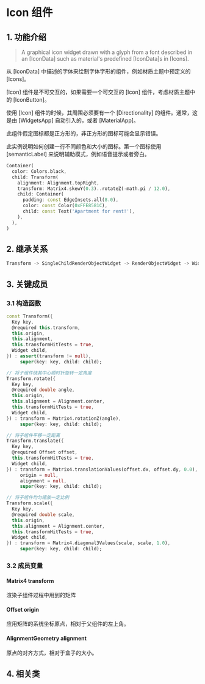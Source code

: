 # Icon 组件
## 1. 功能介绍
> A graphical icon widget drawn with a glyph from a font described in an [IconData] such as material's predefined [IconData]s in [Icons].

从 [IconData] 中描述的字体来绘制字体字形的组件，例如材质主题中预定义的 [Icons]。

[Icon] 组件是不可交互的，如果需要一个可交互的 [Icon] 组件，考虑材质主题中的 [IconButton]。

使用 [Icon] 组件的时候，其周围必须要有一个 [Directionality] 的组件。通常，这是由 [WidgetsApp] 自动引入的，或者 [MaterialApp]。

此组件假定图标都是正方形的，非正方形的图标可能会显示错误。

此实例说明如何创建一行不同颜色和大小的图标。第一个图标使用 [semanticLabel] 来说明辅助模式，例如语音提示或者旁白。
```dart
Container(
  color: Colors.black,
  child: Transform(
    alignment: Alignment.topRight,
    transform: Matrix4.skewY(0.3)..rotateZ(-math.pi / 12.0),
    child: Container(
      padding: const EdgeInsets.all(8.0),
      color: const Color(0xFFE8581C),
      child: const Text('Apartment for rent!'),
    ),
  ),
)
```

## 2. 继承关系
```dart
Transform -> SingleChildRenderObjectWidget -> RenderObjectWidget -> Widget
```

## 3. 关键成员
### 3.1 构造函数
```dart
const Transform({
  Key key,
  @required this.transform,
  this.origin,
  this.alignment,
  this.transformHitTests = true,
  Widget child,
}) : assert(transform != null),
     super(key: key, child: child);

// 将子组件绕其中心顺时针旋转一定角度
Transform.rotate({
  Key key,
  @required double angle,
  this.origin,
  this.alignment = Alignment.center,
  this.transformHitTests = true,
  Widget child,
}) : transform = Matrix4.rotationZ(angle),
     super(key: key, child: child);

// 将子组件平移一定距离
Transform.translate({
  Key key,
  @required Offset offset,
  this.transformHitTests = true,
  Widget child,
}) : transform = Matrix4.translationValues(offset.dx, offset.dy, 0.0),
     origin = null,
     alignment = null,
     super(key: key, child: child);

// 将子组件均匀缩放一定比例
Transform.scale({
  Key key,
  @required double scale,
  this.origin,
  this.alignment = Alignment.center,
  this.transformHitTests = true,
  Widget child,
}) : transform = Matrix4.diagonal3Values(scale, scale, 1.0),
     super(key: key, child: child);
```
### 3.2 成员变量
#### Matrix4 transform
渲染子组件过程中用到的矩阵

#### Offset origin
应用矩阵的系统坐标原点，相对于父组件的左上角。

#### AlignmentGeometry alignment
原点的对齐方式，相对于盒子的大小。

## 4. 相关类
